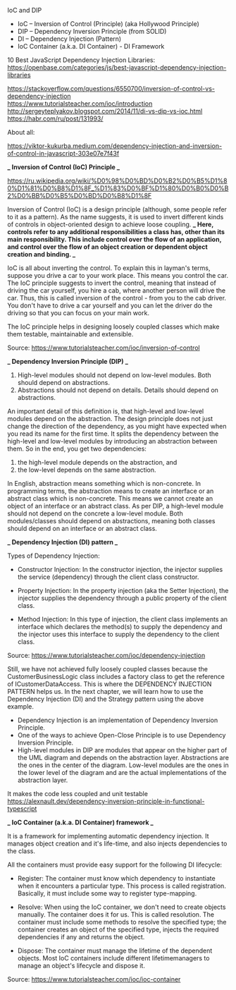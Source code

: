 IoC and DIP

- IoC – Inversion of Control (Principle) (aka Hollywood Principle)
- DIP – Dependency Inversion Principle (from SOLID)
- DI – Dependency Injection (Pattern)
- IoC Container (a.k.a. DI Container) - DI Framework

10 Best JavaScript Dependency Injection Libraries:  
https://openbase.com/categories/js/best-javascript-dependency-injection-libraries

https://stackoverflow.com/questions/6550700/inversion-of-control-vs-dependency-injection  
https://www.tutorialsteacher.com/ioc/introduction  
http://sergeyteplyakov.blogspot.com/2014/11/di-vs-dip-vs-ioc.html  
https://habr.com/ru/post/131993/

About all:

https://viktor-kukurba.medium.com/dependency-injection-and-inversion-of-control-in-javascript-303e07e7f43f

**_ Inversion of Control (IoC) Principle _**

https://ru.wikipedia.org/wiki/%D0%98%D0%BD%D0%B2%D0%B5%D1%80%D1%81%D0%B8%D1%8F_%D1%83%D0%BF%D1%80%D0%B0%D0%B2%D0%BB%D0%B5%D0%BD%D0%B8%D1%8F

Inversion of Control (IoC) is a design principle (although, some people refer to it as a pattern). As the name suggests, it is used to invert different kinds of controls in object-oriented design to achieve loose coupling. **_ Here, controls refer to any additional responsibilities a class has, other than its main responsibility. This include control over the flow of an application, and control over the flow of an object creation or dependent object creation and binding. _**

IoC is all about inverting the control. To explain this in layman's terms, suppose you drive a car to your work place. This means you control the car. The IoC principle suggests to invert the control, meaning that instead of driving the car yourself, you hire a cab, where another person will drive the car. Thus, this is called inversion of the control - from you to the cab driver. You don't have to drive a car yourself and you can let the driver do the driving so that you can focus on your main work.

The IoC principle helps in designing loosely coupled classes which make them testable, maintainable and extensible.

Source: https://www.tutorialsteacher.com/ioc/inversion-of-control

**_ Dependency Inversion Principle (DIP) _**

1. High-level modules should not depend on low-level modules. Both should depend on abstractions.
2. Abstractions should not depend on details. Details should depend on abstractions.

An important detail of this definition is, that high-level and low-level modules depend on the abstraction. The design principle does not just change the direction of the dependency, as you might have expected when you read its name for the first time. It splits the dependency between the high-level and low-level modules by introducing an abstraction between them. So in the end, you get two dependencies:

1. the high-level module depends on the abstraction, and
2. the low-level depends on the same abstraction.

In English, abstraction means something which is non-concrete. In programming terms, the abstraction means to create an interface or an abstract class which is non-concrete. This means we cannot create an object of an interface or an abstract class. As per DIP, a high-level module should not depend on the concrete a low-level module. Both modules/classes should depend on abstractions, meaning both classes should depend on an interface or an abstract class.

**_ Dependency Injection (DI) pattern _**

Types of Dependency Injection:

- Constructor Injection: In the constructor injection, the injector supplies the service (dependency)
  through the client class constructor.

- Property Injection: In the property injection (aka the Setter Injection), the injector supplies the
  dependency through a public property of the client class.

- Method Injection: In this type of injection, the client class implements an interface which declares
  the method(s) to supply the dependency and the injector uses this interface to supply the dependency
  to the client class.

Source: https://www.tutorialsteacher.com/ioc/dependency-injection

Still, we have not achieved fully loosely coupled classes because the CustomerBusinessLogic class includes a factory class to get the reference of ICustomerDataAccess. This is where the DEPENDENCY INJECTION PATTERN helps us. In the next chapter, we will learn how to use the Dependency Injection (DI) and the Strategy pattern using the above example.

- Dependency Injection is an implementation of Dependency Inversion Principle.
- One of the ways to achieve Open-Close Principle is to use Dependency Inversion Principle.
- High-level modules in DIP are modules that appear on the higher part of the UML diagram and depends on the abstraction layer. Abstractions are the ones in the center of the diagram. Low-level modules are the ones in the lower level of the diagram and are the actual implementations of the abstraction layer.

It makes the code less coupled and unit testable
https://alexnault.dev/dependency-inversion-principle-in-functional-typescript

**_ IoC Container (a.k.a. DI Container) framework _**

It is a framework for implementing automatic dependency injection. It manages object creation and it's life-time, and also injects dependencies to the class.

All the containers must provide easy support for the following DI lifecycle:

- Register: The container must know which dependency to instantiate when it encounters a particular type.
  This process is called registration. Basically, it must include some way to register type-mapping.

- Resolve: When using the IoC container, we don't need to create objects manually. The container does it
  for us. This is called resolution. The container must include some methods to resolve the specified type; the container creates an object of the specified type, injects the required dependencies if any and returns the object.

- Dispose: The container must manage the lifetime of the dependent objects. Most IoC containers include
  different lifetimemanagers to manage an object's lifecycle and dispose it.

Source: https://www.tutorialsteacher.com/ioc/ioc-container
